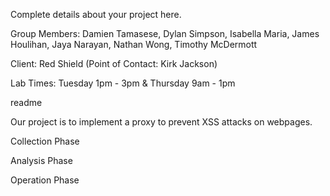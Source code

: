 Complete details about your project here.

Group Members: Damien Tamasese, Dylan Simpson, Isabella Maria, James Houlihan, Jaya Narayan, Nathan Wong, 
Timothy McDermott

Client: Red Shield (Point of Contact: Kirk Jackson)

Lab Times: Tuesday 1pm - 3pm & Thursday 9am - 1pm

readme

Our project is to implement a proxy to prevent XSS attacks on webpages.

Collection Phase 

Analysis Phase

Operation Phase
